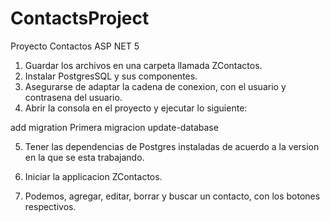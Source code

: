 # ContactsProject
Proyecto Contactos ASP NET 5

1. Guardar los archivos en una carpeta llamada ZContactos.
2. Instalar PostgresSQL y sus componentes.
3. Asegurarse de adaptar la cadena de conexion, con el usuario y contrasena del usuario.
4. Abrir la consola en el proyecto y ejecutar lo siguiente:

add migration Primera migracion
update-database

5. Tener las dependencias de Postgres instaladas de acuerdo a la version en la que se esta trabajando.

6. Iniciar la applicacion ZContactos.
  
8. Podemos, agregar, editar, borrar y buscar un contacto, con los botones respectivos.
